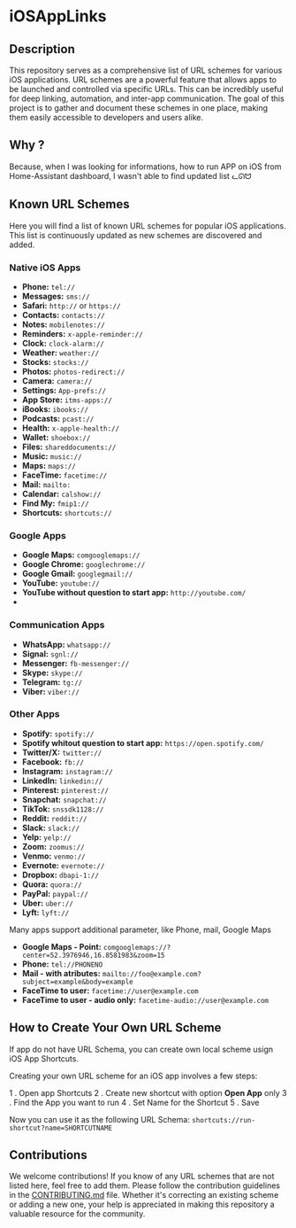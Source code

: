 # iOSAppLinks

## Description

This repository serves as a comprehensive list of URL schemes for various iOS applications. URL schemes are a powerful feature that allows apps to be launched and controlled via specific URLs. This can be incredibly useful for deep linking, automation, and inter-app communication. The goal of this project is to gather and document these schemes in one place, making them easily accessible to developers and users alike.

## Why ?

Because, when I was looking for informations, how to run APP on iOS from Home-Assistant dashboard, I  wasn't able to find updated list ᓚᘏᗢ

## Known URL Schemes

Here you will find a list of known URL schemes for popular iOS applications. This list is continuously updated as new schemes are discovered and added.

### Native iOS Apps

- **Phone:** `tel://`
- **Messages:** `sms://`
- **Safari:** `http://` or `https://`
- **Contacts:** `contacts://`
- **Notes:** `mobilenotes://`
- **Reminders:** `x-apple-reminder://`
- **Clock:** `clock-alarm://`
- **Weather:** `weather://`
- **Stocks:** `stocks://`
- **Photos:** `photos-redirect://`
- **Camera:** `camera://`
- **Settings:** `App-prefs://`
- **App Store:** `itms-apps://`
- **iBooks:** `ibooks://`
- **Podcasts:** `pcast://`
- **Health:** `x-apple-health://`
- **Wallet:** `shoebox://`
- **Files:** `shareddocuments://`
- **Music:** `music://`
- **Maps:** `maps://`
- **FaceTime:** `facetime://`
- **Mail:** `mailto:`
- **Calendar:** `calshow://`
- **Find My:** `fmip1://`
- **Shortcuts:** `shortcuts://`
 
### Google Apps

- **Google Maps:** `comgooglemaps://`
- **Google Chrome:** `googlechrome://`
- **Google Gmail:** `googlegmail://`
- **YouTube:** `youtube://`
- **YouTube without question to start app:** `http://youtube.com/`
- 
### Communication Apps

- **WhatsApp:** `whatsapp://`
- **Signal:** `sgnl://`
- **Messenger:** `fb-messenger://`
- **Skype:** `skype://`
- **Telegram:** `tg://`
- **Viber:** `viber://`

### Other Apps

- **Spotify:** `spotify://`
- **Spotify whitout question to start app:** `https://open.spotify.com/`
- **Twitter/X:** `twitter://`
- **Facebook:** `fb://`
- **Instagram:** `instagram://`
- **LinkedIn:** `linkedin://`
- **Pinterest:** `pinterest://`
- **Snapchat:** `snapchat://`
- **TikTok:** `snssdk1128://`
- **Reddit:** `reddit://`
- **Slack:** `slack://`
- **Yelp:** `yelp://`
- **Zoom:** `zoomus://`
- **Venmo:** `venmo://`
- **Evernote:** `evernote://`
- **Dropbox:** `dbapi-1://`
- **Quora:** `quora://`
- **PayPal:** `paypal://`
- **Uber:** `uber://`
- **Lyft:** `lyft://`

Many apps support additional parameter, like Phone, mail, Google Maps

- **Google Maps - Point:** `comgooglemaps://?center=52.3976946,16.8581983&zoom=15`
- **Phone:** `tel://PHONENO`
- **Mail - with atributes:** `mailto://foo@example.com?subject=example&body=example`
- **FaceTime to user:** `facetime://user@example.com`
- **FaceTime to user - audio only:** `facetime-audio://user@example.com`
## How to Create Your Own URL Scheme

If app do not have URL Schema, you can create own local scheme usign iOS App Shortcuts.

Creating your own URL scheme for an iOS app involves a few steps:

1 . Open app Shortcuts
2 . Create new shortcut with option **Open App** only
3 . Find the App you want to run
4 . Set Name for the Shortcut
5 . Save

Now you can use it as the following URL Schema: `shortcuts://run-shortcut?name=SHORTCUTNAME`

## Contributions

We welcome contributions! If you know of any URL schemes that are not listed here, feel free to add them. Please follow the contribution guidelines in the [CONTRIBUTING.md](CONTRIBUTING.md) file. Whether it's correcting an existing scheme or adding a new one, your help is appreciated in making this repository a valuable resource for the community.
